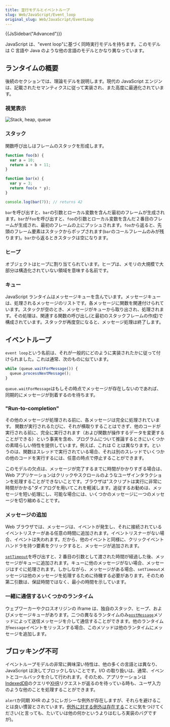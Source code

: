 ```yaml
---
title: 並行モデルとイベントループ
slug: Web/JavaScript/Event_loop
original_slug: Web/JavaScript/EventLoop
---
```


{{JsSidebar("Advanced")}}

JavaScript は、"event loop"に基づく同時実行モデルを持ちます。このモデルは C 言語や Java のような他の言語のモデルとかなり異なっています。

## ランタイムの概要

後続のセクションでは、理論モデルを説明します。現代の JavaScript エンジンは、記載されたセマンティクスに従って実装され、また高度に最適化されています。

### 視覚表示

![Stack, heap, queue](the_javascript_runtime_environment_example.svg)

### スタック

関数呼び出しはフレームのスタックを形成します。

```js
function foo(b) {
  var a = 10;
  return a + b + 11;
}

function bar(x) {
  var y = 3;
  return foo(x * y);
}

console.log(bar(7)); // returns 42
```

`bar`を呼び出すと、`bar`の引数とローカル変数を含んだ最初のフレームが生成されます。`bar`が`foo`を呼び出すと、`foo`の引数とローカル変数を含んだ２番目のフレームが生成され、最初のフレームの上にプッシュされます。`foo`から返ると、先頭のフレーム要素はスタックからポップされます(`bar`のコールフレームのみが残ります)。`bar`から返るときスタックは空になります。

### ヒープ

オブジェクトはヒープに割り当てられています。ヒープは、メモリの大規模で大部分は構造化されていない領域を意味する名前です。

### キュー

JavaScript ランタイムはメッセージキューを含んでいます。メッセージキューは、処理されるメッセージのリストです。各メッセージに関数を関連付けられています。スタックが空のとき、メッセージがキューから取り出され、処理されます。その処理は、関連する関数の呼び出し(と最初のスタックフレームの作成)で構成されています。スタックが再度空になると、メッセージ処理は終了します。

## イベントループ

`event loop`という名前は、それが一般的にどのように実装されたかに従って付けられました。これは通常、次のものに似ています。

```js
while (queue.waitForMessage()) {
  queue.processNextMessage();
}
```

`queue.waitForMessage`はもしその時点でメッセージが存在しないのであれば、同期的にメッセージが到着するのを待ちます。

### "Run-to-completion"

その他のメッセージが処理される前に、各メッセージは完全に処理されています。 関数が実行されるたびに、それが横取りすることはできず、他のコードが実行される前に、完全に実行されます（および関数が操作するデータを変更することができる）という事実を含め、プログラムについて推論するときにいくつかの素晴らしい特性を提供しています。例えば、これは C とは異なります。というのは、関数はスレッドで実行されている場合、それは別のスレッドでいくつかの他のコードを実行するには、任意の時点で停止することができます。

このモデルの欠点は、メッセージが完了するまでに時間がかかりすぎる場合は、Web アプリケーションはクリックやスクロールのようなユーザインタラクションを処理することができないことです。ブラウザは"スクリプトは実行に非常に時間がかかる"ダイアログを用いてこれを軽減します。追従するお勧めは、メッセージを短い処理にし、可能な場合には、いくつかのメッセージに一つのメッセージを切り縮めることです。

### メッセージの追加

Web ブラウザでは、メッセージは、イベントが発生し、それに接続されているイベントリスナーがある任意の時間に追加されます。イベントリスナーがない場合、イベントは失われます。だから、他のイベントと同様に、クリックイベントハンドラを持つ要素をクリックすると、メッセージが追加されます。

[`setTimeout`](/ja/docs/Web/API/WindowTimers.setTimeout)を呼び出すと、2 番目の引数として渡された時間が経過した後、メッセージがキューに追加されます。キューに他のメッセージがない場合、メッセージはすぐに処理されます。しかしながら、メッセージがある場合、`setTimeout`メッセージは他のメッセージを処理するために待機する必要があります。そのため第二引数は、保証時間ではなく、最小の時間を示しています。

### 一緒に通信するいくつかのランタイム

ウェブワーカーやクロスオリジンの iframe は、独自のスタック、ヒープ、およびメッセージキューがあります。二つの異なるランタイムのみ[`postMessage`](/ja/docs/DOM/window.postMessage)メソッドによって送信メッセージを介して通信することができます。他のランタイムが`message`イベントをリッスンする場合、このメソッドは他のランタイムにメッセージを追加します。

## ブロッキング不可

イベントループモデルの非常に興味深い特性は、他の多くの言語とは異なり、JavaScript は決してブロックしないことです。I/O の取り扱いは、通常、イベントとコールバックを介して行われます。そのため、アプリケーションは[IndexedDB](/ja/docs/Web/API/IndexedDB_API)のクエリや[XHR](/ja/docs/Web/API/XMLHttpRequest)リクエストが返るのを待っている時も、ユーザ入力のような他のことを処理することができます。

`alert`か同期 XHR のようにレガシーな例外が存在しますが、それらを避けることは良い慣習とされています。[例外に対する例外は存在する](http://stackoverflow.com/questions/2734025/is-javascript-guaranteed-to-be-single-threaded/2734311#2734311)ことに気をつけてください(と言っても、たいていは他の何かというよりはむしろ実装のバグですが)。
